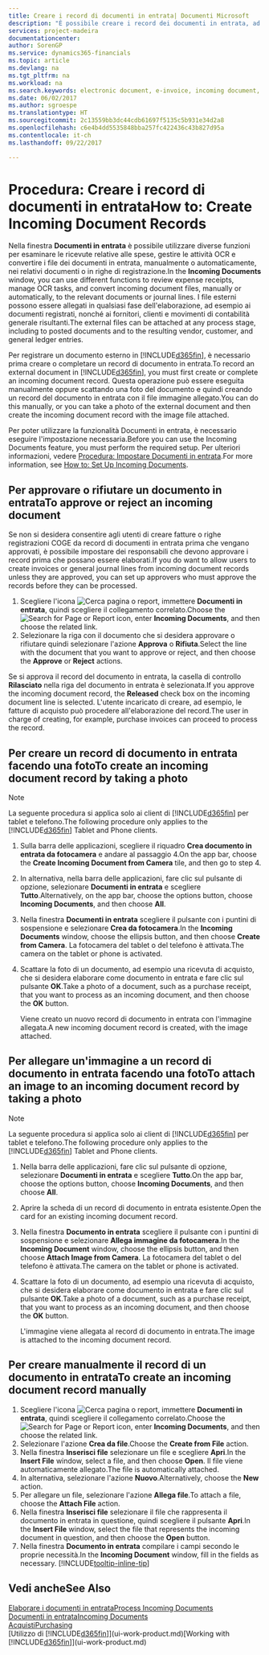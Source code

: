 ```yaml
---
title: Creare i record di documenti in entrata| Documenti Microsoft
description: "È possibile creare i record dei documenti in entrata, ad esempio le fatture elettroniche, e gestire le attività OCR, il commercio elettronico e il servizio di scambio documenti."
services: project-madeira
documentationcenter: 
author: SorenGP
ms.service: dynamics365-financials
ms.topic: article
ms.devlang: na
ms.tgt_pltfrm: na
ms.workload: na
ms.search.keywords: electronic document, e-invoice, incoming document, OCR, ecommerce, document exchange, import invoice
ms.date: 06/02/2017
ms.author: sgroespe
ms.translationtype: HT
ms.sourcegitcommit: 2c13559bb3dc44cdb61697f5135c5b931e34d2a8
ms.openlocfilehash: c6e4b4dd5535848bba257fc422436c43b827d95a
ms.contentlocale: it-ch
ms.lasthandoff: 09/22/2017

---
```

# <a name="how-to-create-incoming-document-records"></a><span data-ttu-id="784ce-103">Procedura: Creare i record di documenti in entrata</span><span class="sxs-lookup"><span data-stu-id="784ce-103">How to: Create Incoming Document Records</span></span>
<span data-ttu-id="784ce-104">Nella finestra **Documenti in entrata** è possibile utilizzare diverse funzioni per esaminare le ricevute relative alle spese, gestire le attività OCR e convertire i file dei documenti in entrata, manualmente o automaticamente, nei relativi documenti o in righe di registrazione.</span><span class="sxs-lookup"><span data-stu-id="784ce-104">In the **Incoming Documents** window, you can use different functions to review expense receipts, manage OCR tasks, and convert incoming document files, manually or automatically, to the relevant documents or journal lines.</span></span> <span data-ttu-id="784ce-105">I file esterni possono essere allegati in qualsiasi fase dell'elaborazione, ad esempio ai documenti registrati, nonché ai fornitori, clienti e movimenti di contabilità generale risultanti.</span><span class="sxs-lookup"><span data-stu-id="784ce-105">The external files can be attached at any process stage, including to posted documents and to the resulting vendor, customer, and general ledger entries.</span></span>

<span data-ttu-id="784ce-106">Per registrare un documento esterno in [!INCLUDE[d365fin](includes/d365fin_md.md)], è necessario prima creare o completare un record di documento in entrata.</span><span class="sxs-lookup"><span data-stu-id="784ce-106">To record an external document in [!INCLUDE[d365fin](includes/d365fin_md.md)], you must first create or complete an incoming document record.</span></span> <span data-ttu-id="784ce-107">Questa operazione può essere eseguita manualmente oppure scattando una foto del documento e quindi creando un record del documento in entrata con il file immagine allegato.</span><span class="sxs-lookup"><span data-stu-id="784ce-107">You can do this manually, or you can take a photo of the external document and then create the incoming document record with the image file attached.</span></span>

<span data-ttu-id="784ce-108">Per poter utilizzare la funzionalità Documenti in entrata, è necessario eseguire l'impostazione necessaria.</span><span class="sxs-lookup"><span data-stu-id="784ce-108">Before you can use the Incoming Documents feature, you must perform the required setup.</span></span> <span data-ttu-id="784ce-109">Per ulteriori informazioni, vedere [Procedura: Impostare Documenti in entrata](across-how-setup-income-documents.md).</span><span class="sxs-lookup"><span data-stu-id="784ce-109">For more information, see [How to: Set Up Incoming Documents](across-how-setup-income-documents.md).</span></span>

## <a name="to-approve-or-reject-an-incoming-document"></a><span data-ttu-id="784ce-110">Per approvare o rifiutare un documento in entrata</span><span class="sxs-lookup"><span data-stu-id="784ce-110">To approve or reject an incoming document</span></span>
<span data-ttu-id="784ce-111">Se non si desidera consentire agli utenti di creare fatture o righe registrazioni COGE da record di documenti in entrata prima che vengano approvati, è possibile impostare dei responsabili che devono approvare i record prima che possano essere elaborati.</span><span class="sxs-lookup"><span data-stu-id="784ce-111">If you do want to allow users to create invoices or general journal lines from incoming document records unless they are approved, you can set up approvers who must approve the records before they can be processed.</span></span>

1. <span data-ttu-id="784ce-112">Scegliere l'icona ![Cerca pagina o report](media/ui-search/search_small.png "icona Cerca pagina o report"), immettere **Documenti in entrata**, quindi scegliere il collegamento correlato.</span><span class="sxs-lookup"><span data-stu-id="784ce-112">Choose the ![Search for Page or Report](media/ui-search/search_small.png "Search for Page or Report icon") icon, enter **Incoming Documents**, and then choose the related link.</span></span>
2. <span data-ttu-id="784ce-113">Selezionare la riga con il documento che si desidera approvare o rifiutare quindi selezionare l'azione **Approva** o **Rifiuta**.</span><span class="sxs-lookup"><span data-stu-id="784ce-113">Select the line with the document that you want to approve or reject, and then choose the **Approve** or **Reject** actions.</span></span>

<span data-ttu-id="784ce-114">Se si approva il record del documento in entrata, la casella di controllo **Rilasciato** nella riga del documento in entrata è selezionata.</span><span class="sxs-lookup"><span data-stu-id="784ce-114">If you approve the incoming document record, the **Released** check box on the incoming document line is selected.</span></span> <span data-ttu-id="784ce-115">L'utente incaricato di creare, ad esempio, le fatture di acquisto può procedere all'elaborazione del record.</span><span class="sxs-lookup"><span data-stu-id="784ce-115">The user in charge of creating, for example, purchase invoices can proceed to process the record.</span></span>

## <a name="to-create-an-incoming-document-record-by-taking-a-photo"></a><span data-ttu-id="784ce-116">Per creare un record di documento in entrata facendo una foto</span><span class="sxs-lookup"><span data-stu-id="784ce-116">To create an incoming document record by taking a photo</span></span>
> [!NOTE]  
>   <span data-ttu-id="784ce-117">La seguente procedura si applica solo ai client di [!INCLUDE[d365fin](includes/d365fin_md.md)] per tablet e telefono.</span><span class="sxs-lookup"><span data-stu-id="784ce-117">The following procedure only applies to the [!INCLUDE[d365fin](includes/d365fin_md.md)] Tablet and Phone clients.</span></span>

1. <span data-ttu-id="784ce-118">Sulla barra delle applicazioni, scegliere il riquadro **Crea documento in entrata da fotocamera** e andare al passaggio 4.</span><span class="sxs-lookup"><span data-stu-id="784ce-118">On the app bar, choose the **Create Incoming Document from Camera** tile, and then go to step 4.</span></span>
2. <span data-ttu-id="784ce-119">In alternativa, nella barra delle applicazioni, fare clic sul pulsante di opzione, selezionare **Documenti in entrata** e scegliere **Tutto**.</span><span class="sxs-lookup"><span data-stu-id="784ce-119">Alternatively, on the app bar, choose the options button, choose **Incoming Documents**, and then choose **All**.</span></span>
3. <span data-ttu-id="784ce-120">Nella finestra **Documenti in entrata** scegliere il pulsante con i puntini di sospensione e selezionare **Crea da fotocamera**.</span><span class="sxs-lookup"><span data-stu-id="784ce-120">In the **Incoming Documents** window, choose the ellipsis button, and then choose **Create from Camera**.</span></span> <span data-ttu-id="784ce-121">La fotocamera del tablet o del telefono è attivata.</span><span class="sxs-lookup"><span data-stu-id="784ce-121">The camera on the tablet or phone is activated.</span></span>
4. <span data-ttu-id="784ce-122">Scattare la foto di un documento, ad esempio una ricevuta di acquisto, che si desidera elaborare come documento in entrata e fare clic sul pulsante **OK**.</span><span class="sxs-lookup"><span data-stu-id="784ce-122">Take a photo of a document, such as a purchase receipt, that you want to process as an incoming document, and then choose the **OK** button.</span></span>

    <span data-ttu-id="784ce-123">Viene creato un nuovo record di documento in entrata con l'immagine allegata.</span><span class="sxs-lookup"><span data-stu-id="784ce-123">A new incoming document record is created, with the image attached.</span></span>

## <a name="to-attach-an-image-to-an-incoming-document-record-by-taking-a-photo"></a><span data-ttu-id="784ce-124">Per allegare un'immagine a un record di documento in entrata facendo una foto</span><span class="sxs-lookup"><span data-stu-id="784ce-124">To attach an image to an incoming document record by taking a photo</span></span>
> [!NOTE]  
>   <span data-ttu-id="784ce-125">La seguente procedura si applica solo ai client di [!INCLUDE[d365fin](includes/d365fin_md.md)] per tablet e telefono.</span><span class="sxs-lookup"><span data-stu-id="784ce-125">The following procedure only applies to the [!INCLUDE[d365fin](includes/d365fin_md.md)] Tablet and Phone clients.</span></span>

1. <span data-ttu-id="784ce-126">Nella barra delle applicazioni, fare clic sul pulsante di opzione, selezionare **Documenti in entrata** e scegliere **Tutto**.</span><span class="sxs-lookup"><span data-stu-id="784ce-126">On the app bar, choose the options button, choose **Incoming Documents**, and then choose **All**.</span></span>
2. <span data-ttu-id="784ce-127">Aprire la scheda di un record di documento in entrata esistente.</span><span class="sxs-lookup"><span data-stu-id="784ce-127">Open the card for an existing incoming document record.</span></span>
3. <span data-ttu-id="784ce-128">Nella finestra **Documento in entrata** scegliere il pulsante con i puntini di sospensione e selezionare **Allega immagine da fotocamera**.</span><span class="sxs-lookup"><span data-stu-id="784ce-128">In the **Incoming Document** window, choose the ellipsis button, and then choose **Attach Image from Camera**.</span></span> <span data-ttu-id="784ce-129">La fotocamera del tablet o del telefono è attivata.</span><span class="sxs-lookup"><span data-stu-id="784ce-129">The camera on the tablet or phone is activated.</span></span>
4. <span data-ttu-id="784ce-130">Scattare la foto di un documento, ad esempio una ricevuta di acquisto, che si desidera elaborare come documento in entrata e fare clic sul pulsante **OK**.</span><span class="sxs-lookup"><span data-stu-id="784ce-130">Take a photo of a document, such as a purchase receipt, that you want to process as an incoming document, and then choose the **OK** button.</span></span>

    <span data-ttu-id="784ce-131">L'immagine viene allegata al record di documento in entrata.</span><span class="sxs-lookup"><span data-stu-id="784ce-131">The image is attached to the incoming document record.</span></span>

## <a name="to-create-an-incoming-document-record-manually"></a><span data-ttu-id="784ce-132">Per creare manualmente il record di un documento in entrata</span><span class="sxs-lookup"><span data-stu-id="784ce-132">To create an incoming document record manually</span></span>
1. <span data-ttu-id="784ce-133">Scegliere l'icona ![Cerca pagina o report](media/ui-search/search_small.png "icona Cerca pagina o report"), immettere **Documenti in entrata**, quindi scegliere il collegamento correlato.</span><span class="sxs-lookup"><span data-stu-id="784ce-133">Choose the ![Search for Page or Report](media/ui-search/search_small.png "Search for Page or Report icon") icon, enter **Incoming Documents**, and then choose the related link.</span></span>
2. <span data-ttu-id="784ce-134">Selezionare l'azione **Crea da file**.</span><span class="sxs-lookup"><span data-stu-id="784ce-134">Choose the **Create from File** action.</span></span>  
3. <span data-ttu-id="784ce-135">Nella finestra **Inserisci file** selezionare un file e scegliere **Apri**.</span><span class="sxs-lookup"><span data-stu-id="784ce-135">In the **Insert File** window, select a file, and then choose **Open**.</span></span> <span data-ttu-id="784ce-136">Il file viene automaticamente allegato.</span><span class="sxs-lookup"><span data-stu-id="784ce-136">The file is automatically attached.</span></span>
4. <span data-ttu-id="784ce-137">In alternativa, selezionare l'azione **Nuovo**.</span><span class="sxs-lookup"><span data-stu-id="784ce-137">Alternatively, choose the **New** action.</span></span>
5. <span data-ttu-id="784ce-138">Per allegare un file, selezionare l'azione **Allega file**.</span><span class="sxs-lookup"><span data-stu-id="784ce-138">To attach a file, choose the **Attach File** action.</span></span>
6. <span data-ttu-id="784ce-139">Nella finestra **Inserisci file** selezionare il file che rappresenta il documento in entrata in questione, quindi scegliere il pulsante **Apri**.</span><span class="sxs-lookup"><span data-stu-id="784ce-139">In the **Insert File** window, select the file that represents the incoming document in question, and then choose the **Open** button.</span></span>
7. <span data-ttu-id="784ce-140">Nella finestra **Documento in entrata** compilare i campi secondo le proprie necessità.</span><span class="sxs-lookup"><span data-stu-id="784ce-140">In the **Incoming Document** window, fill in the fields as necessary.</span></span> [!INCLUDE[tooltip-inline-tip](includes/tooltip-inline-tip_md.md)]

## <a name="see-also"></a><span data-ttu-id="784ce-141">Vedi anche</span><span class="sxs-lookup"><span data-stu-id="784ce-141">See Also</span></span>
[<span data-ttu-id="784ce-142">Elaborare i documenti in entrata</span><span class="sxs-lookup"><span data-stu-id="784ce-142">Process Incoming Documents</span></span>](across-process-income-documents.md)  
[<span data-ttu-id="784ce-143">Documenti in entrata</span><span class="sxs-lookup"><span data-stu-id="784ce-143">Incoming Documents</span></span>](across-income-documents.md)  
[<span data-ttu-id="784ce-144">Acquisti</span><span class="sxs-lookup"><span data-stu-id="784ce-144">Purchasing</span></span>](purchasing-manage-purchasing.md)  
<span data-ttu-id="784ce-145">[Utilizzo di [!INCLUDE[d365fin](includes/d365fin_md.md)]](ui-work-product.md)</span><span class="sxs-lookup"><span data-stu-id="784ce-145">[Working with [!INCLUDE[d365fin](includes/d365fin_md.md)]](ui-work-product.md)</span></span>

